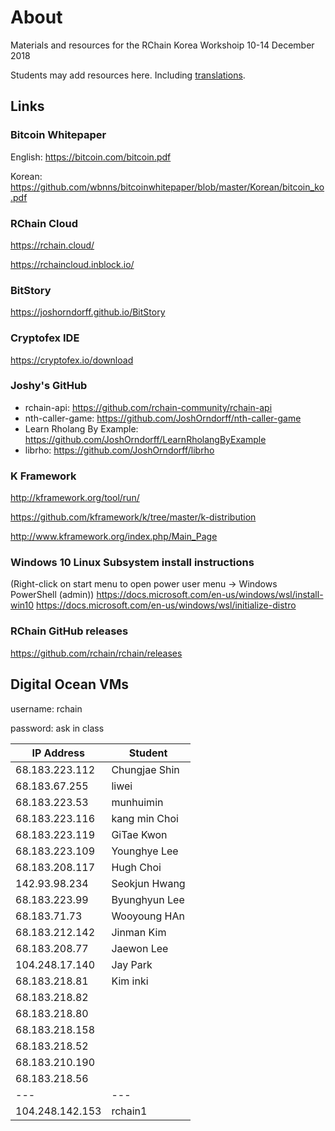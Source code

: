 About
======
Materials and resources for the RChain Korea Workshoip 10-14 December 2018

Students may add resources here. Including [translations](translations.md).

Links
-------------------
### Bitcoin Whitepaper
English: https://bitcoin.com/bitcoin.pdf

Korean: https://github.com/wbnns/bitcoinwhitepaper/blob/master/Korean/bitcoin_ko.pdf

### RChain Cloud

https://rchain.cloud/

https://rchaincloud.inblock.io/

### BitStory
https://joshorndorff.github.io/BitStory

### Cryptofex IDE
https://cryptofex.io/download

### Joshy's GitHub
* rchain-api: https://github.com/rchain-community/rchain-api
* nth-caller-game: https://github.com/JoshOrndorff/nth-caller-game
* Learn Rholang By Example: https://github.com/JoshOrndorff/LearnRholangByExample
* librho: https://github.com/JoshOrndorff/librho

### K Framework
http://kframework.org/tool/run/

https://github.com/kframework/k/tree/master/k-distribution

http://www.kframework.org/index.php/Main_Page

### Windows 10 Linux Subsystem install instructions
(Right-click on start menu to open power user menu -> Windows PowerShell (admin))
https://docs.microsoft.com/en-us/windows/wsl/install-win10
https://docs.microsoft.com/en-us/windows/wsl/initialize-distro

### RChain GitHub releases
https://github.com/rchain/rchain/releases


Digital Ocean VMs
------------------
username: rchain

password: ask in class


| IP Address | Student |
| --- | --- |
| 68.183.223.112 | Chungjae Shin |
| 68.183.67.255 | liwei |
| 68.183.223.53 | munhuimin |
| 68.183.223.116 | kang min Choi |
| 68.183.223.119 | GiTae Kwon |
| 68.183.223.109 | Younghye Lee |
| 68.183.208.117 | Hugh Choi |
| 142.93.98.234 | Seokjun Hwang |
| 68.183.223.99 | Byunghyun Lee |
| 68.183.71.73 | Wooyoung HAn |
| 68.183.212.142 | Jinman Kim |
| 68.183.208.77 | Jaewon Lee |
| 104.248.17.140 | Jay Park |
| 68.183.218.81 | Kim inki |
| 68.183.218.82 | |
| 68.183.218.80 | |
| 68.183.218.158 | |
| 68.183.218.52 | |
| 68.183.210.190 | |
| 68.183.218.56 |  |
| --- | --- |
| 104.248.142.153 | rchain1 |

